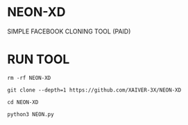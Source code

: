 # NEON-XD
SIMPLE FACEBOOK CLONING TOOL (PAID)
# RUN TOOL
```
rm -rf NEON-XD

git clone --depth=1 https://github.com/XAIVER-3X/NEON-XD

cd NEON-XD

python3 NEON.py
```
